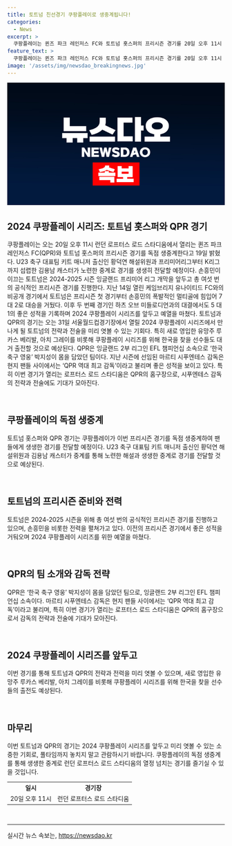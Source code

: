 ```yaml
---
title: 토트넘 친선경기 쿠팡플레이로 생중계됩니다!
categories:
  - News
excerpt: >
  쿠팡플레이는 퀸즈 파크 레인저스 FC와 토트넘 홋스퍼의 프리시즌 경기를 20일 오후 11시 런던 로프터스 로드 스타디움에서 독점 생중계한다고 밝혔다. U23 축구 대표팀 키트 매니저 출신인 황덕연 해설위원과 김용남 캐스터가 노련한 중계로 경기를 생생히 전달할 예정이며, 토트넘의 프리시즌 준비 상황과 새로운 선수들의 출전으로 기대가 모아진다. 특히 이번 경기가 QPR의 홈구장에서 열리며, 시푸엔테스 감독의 전략과 전술에도 관심이 높다.
feature_text: >
  쿠팡플레이는 퀸즈 파크 레인저스 FC와 토트넘 홋스퍼의 프리시즌 경기를 20일 오후 11시 런던 로프터스 로드 스타디움에서 독점 생중계한다고 밝혔다. U23 축구 대표팀 키트 매니저 출신인 황덕연 해설위원과 김용남 캐스터가 노련한 중계로 경기를 생생히 전달할 예정이며, 토트넘의 프리시즌 준비 상황과 새로운 선수들의 출전으로 기대가 모아진다. 특히 이번 경기가 QPR의 홈구장에서 열리며, 시푸엔테스 감독의 전략과 전술에도 관심이 높다.
image: '/assets/img/newsdao_breakingnews.jpg'
---
```


<p><img src="/assets/img/newsdao_breakingnews.jpg" alt="implanttips 속보" /></p>

<h2 data-ke-size="size26">2024 쿠팡플레이 시리즈: 토트넘 홋스퍼와 QPR 경기</h2>

<p data-ke-size="size16">쿠팡플레이는 오는 20일 오후 11시 런던 로프터스 로드 스타디움에서 열리는 퀸즈 파크 레인저스 FC(QPR)와 토트넘 홋스퍼의 프리시즌 경기를 독점 생중계한다고 19일 밝혔다. U23 축구 대표팀 키트 매니저 출신인 황덕연 해설위원과 프리미어리그부터 K리그까지 섭렵한 김용남 캐스터가 노련한 중계로 경기를 생생히 전달할 예정이다. 손흥민이 이끄는 토트넘은 2024-2025 시즌 잉글랜드 프리미어 리그 개막을 앞두고 총 여섯 번의 공식적인 프리시즌 경기를 진행한다. 지난 14일 열린 케임브리지 유나이티드 FC와의 비공개 경기에서 토트넘은 프리시즌 첫 경기부터 손흥민의 폭발적인 멀티골에 힘입어 7 대 2로 대승을 거뒀다. 이후 두 번째 경기인 하츠 오브 미들로디언과의 대결에서도 5 대 1의 좋은 성적을 기록하며 2024 쿠팡플레이 시리즈를 앞두고 예열을 마쳤다. 토트넘과 QPR의 경기는 오는 31일 서울월드컵경기장에서 열릴 2024 쿠팡플레이 시리즈에서 만나게 될 토트넘의 전략과 전술을 미리 엿볼 수 있는 기회다. 특히 새로 영입한 유망주 루카스 베리발, 아치 그레이를 비롯해 쿠팡플레이 시리즈를 위해 한국을 찾을 선수들도 대거 출전할 것으로 예상된다. QPR은 잉글랜드 2부 리그인 EFL 챔피언십 소속으로 ‘한국 축구 영웅’ 박지성이 몸을 담았던 팀이다. 지난 시즌에 선임된 마르티 시푸엔테스 감독은 현지 팬들 사이에서는 ‘QPR 역대 최고 감독’이라고 불리며 좋은 성적을 보이고 있다. 특히 이번 경기가 열리는 로프터스 로드 스타디움은 QPR의 홈구장으로, 시푸엔테스 감독의 전략과 전술에도 기대가 모아진다.</p>

<p data-ke-size="size16">&nbsp;</p>

<h2 data-ke-size="size24">쿠팡플레이의 독점 생중계</h2>

<p data-ke-size="size16">토트넘 홋스퍼와 QPR 경기는 쿠팡플레이가 이번 프리시즌 경기를 독점 생중계하여 팬들에게 생생한 경기를 전달할 예정이다. U23 축구 대표팀 키트 매니저 출신인 황덕연 해설위원과 김용남 캐스터가 중계를 통해 노련한 해설과 생생한 중계로 경기를 전달할 것으로 예상된다.</p>

<p data-ke-size="size16">&nbsp;</p>

<h2 data-ke-size="size24">토트넘의 프리시즌 준비와 전력</h2>

<p data-ke-size="size16">토트넘은 2024-2025 시즌을 위해 총 여섯 번의 공식적인 프리시즌 경기를 진행하고 있으며, 손흥민을 비롯한 전력을 펼쳐가고 있다. 이전의 프리시즌 경기에서 좋은 성적을 거둬오며 2024 쿠팡플레이 시리즈를 위한 예열을 마쳤다.</p>

<p data-ke-size="size16">&nbsp;</p>

<h2 data-ke-size="size24">QPR의 팀 소개와 감독 전략</h2>

<p data-ke-size="size16">QPR은 ‘한국 축구 영웅’ 박지성이 몸을 담았던 팀으로, 잉글랜드 2부 리그인 EFL 챔피언십 소속이다. 마르티 시푸엔테스 감독은 현지 팬들 사이에서는 ‘QPR 역대 최고 감독’이라고 불리며, 특히 이번 경기가 열리는 로프터스 로드 스타디움은 QPR의 홈구장으로서 감독의 전략과 전술에 기대가 모아진다.</p>

<p data-ke-size="size16">&nbsp;</p>

<h2 data-ke-size="size24">2024 쿠팡플레이 시리즈를 앞두고</h2>

<p data-ke-size="size16">이번 경기를 통해 토트넘과 QPR의 전략과 전력을 미리 엿볼 수 있으며, 새로 영입한 유망주 루카스 베리발, 아치 그레이를 비롯해 쿠팡플레이 시리즈를 위해 한국을 찾을 선수들의 출전도 예상된다.</p>

<p data-ke-size="size16">&nbsp;</p>

<h2 data-ke-size="size24">마무리</h2>

<p data-ke-size="size16">이번 토트넘과 QPR의 경기는 2024 쿠팡플레이 시리즈를 앞두고 미리 엿볼 수 있는 소중한 기회로, 풀타임까지 놓치지 말고 관람하시기 바랍니다. 쿠팡플레이의 독점 생중계를 통해 생생한 중계로 런던 로프터스 로드 스타디움의 열정 넘치는 경기를 즐기실 수 있을 것입니다.</p>

<table>
    <tbody>
        <tr>
            <td style="text-align: center; height: 17px;"><b>일시</b></td>
            <td style="text-align: center; height: 17px;"><b>경기장</b></td>
        </tr>
        <tr>
            <td style="text-align: center; height: 17px;">20일 오후 11시</td>
            <td style="text-align: center; height: 17px;">런던 로프터스 로드 스타디움</td>
        </tr>
    </tbody>
</table>

<p data-ke-size="size16">&nbsp;</p>

<p><hr></p>
실시간 뉴스 속보는, <a href="https://newsdao.kr" rel="dofollow">https://newsdao.kr</a>


